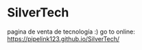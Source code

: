 # SilverTech
pagina de venta de tecnología :)
go to online:   https://pipelink123.github.io/SilverTech/
